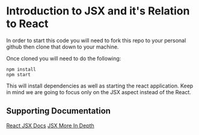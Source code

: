 # Introduction to JSX and it's Relation to React

In order to start this code you will need to fork this repo to your personal github then clone that down to your machine.

Once cloned you will need to do the following:
```
npm install
npm start
```

This will install dependencies as well as starting the react application. Keep in mind we are going to focus only on the JSX aspect instead of the React.

## Supporting Documentation
[React JSX Docs](https://reactjs.org/docs/introducing-jsx.html)
[JSX More In Depth](https://www.reactenlightenment.com/react-jsx/5.1.html)